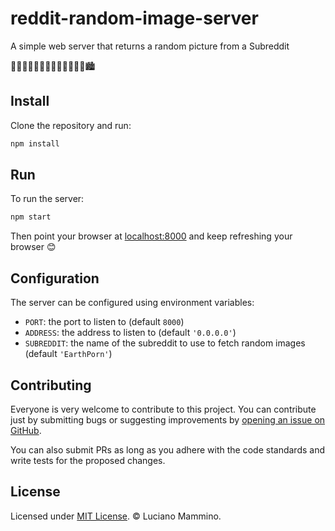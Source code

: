 # reddit-random-image-server

A simple web server that returns a random picture from a Subreddit

🌄🌅🌆🌇🌉🌌🌠🎆🎇🎑🌃🌁🗾🏙


## Install

Clone the repository and run:

```bash
npm install
```

## Run

To run the server:

```bash
npm start
```

Then point your browser at [localhost:8000](http://localhost:8000/) and keep refreshing your browser 😊


## Configuration

The server can be configured using environment variables:

 - `PORT`: the port to listen to (default `8000`)
 - `ADDRESS`: the address to listen to (default `'0.0.0.0'`)
 - `SUBREDDIT`: the name of the subreddit to use to fetch random images (default `'EarthPorn'`)


## Contributing

Everyone is very welcome to contribute to this project. You can contribute just by submitting bugs or
suggesting improvements by [opening an issue on GitHub](https://github.com/lmammino/reddit-random-image-server/issues).

You can also submit PRs as long as you adhere with the code standards and write tests for the proposed changes.

## License

Licensed under [MIT License](LICENSE). © Luciano Mammino.